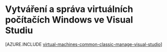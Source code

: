 <properties
   pageTitle="Vytváření a správa Windows VMs ve Visual Studiu | Microsoft Azure"
   description="Zjistěte, jak pomocí aplikace Visual Studio můžete vytvořit a spravovat Azure VMs s Windows"
   services="visual-studio-online,virtual-machines-windows"
   documentationCenter="na"
   authors="TomArcher"
   manager="timlt"
   editor="" />
<tags
   ms.service="virtual-machines-windows"
   ms.devlang="multiple"
   ms.topic="article"
   ms.tgt_pltfrm="vm-windows"
   ms.workload="na"
   ms.date="08/15/2016"
   ms.author="tarcher" />

# <a name="create-and-manage-windows-virtual-machines-in-visual-studio"></a>Vytváření a správa virtuálních počítačích Windows ve Visual Studiu



[AZURE.INCLUDE [virtual-machines-common-classic-manage-visual-studio](../../includes/virtual-machines-common-classic-manage-visual-studio.md)]
